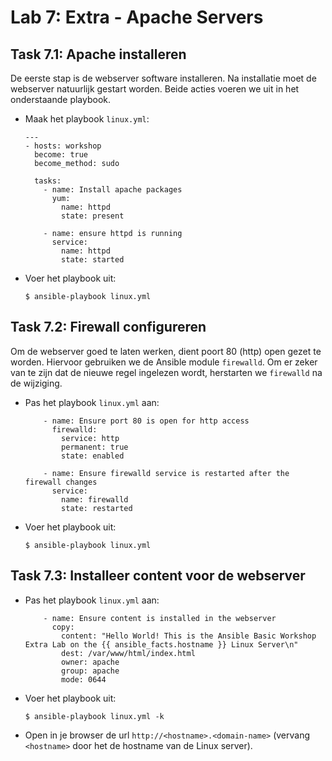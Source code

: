 # Lab 7: Extra - Apache Servers
  
## Task 7.1: Apache installeren

De eerste stap is de webserver software installeren. Na installatie moet de webserver natuurlijk gestart worden. Beide acties voeren we uit in het onderstaande playbook.

* Maak het playbook ``linux.yml``:

  ```
  ---
  - hosts: workshop
    become: true
    become_method: sudo

    tasks:
      - name: Install apache packages
        yum:
          name: httpd
          state: present

      - name: ensure httpd is running
        service:
          name: httpd 
          state: started
  ```

* Voer het playbook uit:

  ``$ ansible-playbook linux.yml``
  
## Task 7.2: Firewall configureren

Om de webserver goed te laten werken, dient poort 80 (http) open gezet te worden. Hiervoor gebruiken we de Ansible module ``firewalld``. Om er zeker van te zijn dat de nieuwe regel ingelezen wordt, herstarten we ``firewalld`` na de wijziging. 
 
* Pas het playbook ``linux.yml`` aan:
 
  ```
      - name: Ensure port 80 is open for http access
        firewalld:
          service: http
          permanent: true
          state: enabled

      - name: Ensure firewalld service is restarted after the firewall changes
        service: 
          name: firewalld 
          state: restarted
   ```

* Voer het playbook uit:

  ``$ ansible-playbook linux.yml ``
   
## Task 7.3: Installeer content voor de webserver

  
* Pas het playbook ``linux.yml`` aan:

  ```
      - name: Ensure content is installed in the webserver
        copy:
          content: "Hello World! This is the Ansible Basic Workshop Extra Lab on the {{ ansible_facts.hostname }} Linux Server\n"
          dest: /var/www/html/index.html
          owner: apache
          group: apache
          mode: 0644
  ```
    
* Voer het playbook uit:

  ``$ ansible-playbook linux.yml -k``
  
* Open in je browser de url ``http://<hostname>.<domain-name>`` (vervang ``<hostname>`` door het de hostname van de Linux server).
